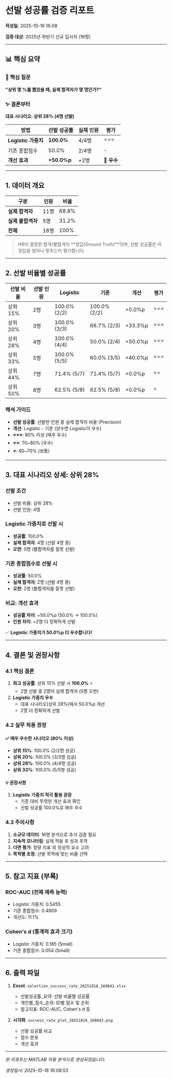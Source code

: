 # 선발 성공률 검증 리포트

**작성일**: 2025-10-16 16:08

**검증 대상**: 2025년 하반기 신규 입사자 (16명)

---

## 📊 핵심 요약

### 🎯 핵심 질문

**"상위 몇 %를 뽑았을 때, 실제 합격자가 몇 명인가?"**

### ✨ 결론부터

**대표 시나리오: 상위 28% (4명 선발)**

| 방법 | 선발 성공률 | 실제 인원 | 평가 |
|------|------------|-----------|------|
| **Logistic 가중치** | **100.0%** | 4/4명 | ⭐⭐⭐ |
| 기존 종합점수 | 50.0% | 2/4명 | - |
| **개선 효과** | **+50.0%p** | +2명 | 🎉 **우수** |

---

## 1. 데이터 개요

| 구분 | 인원 | 비율 |
|------|------|------|
| **실제 합격자** | 11명 | 68.8% |
| **실제 불합격자** | 5명 | 31.2% |
| **전체** | 16명 | 100% |

> HR이 결정한 합격/불합격이 **정답(Ground Truth)**이며, 선발 성공률은 이 정답을 얼마나 맞추는지 평가합니다.

---

## 2. 선발 비율별 성공률

| 선발 비율 | 선발 인원 | Logistic | 기존 | 개선 | 평가 |
|-----------|-----------|----------|------|------|------|
| 상위 15% | 2명 | 100.0% (2/2) | 100.0% (2/2) | +0.0%p | ⭐⭐⭐ |
| 상위 20% | 3명 | 100.0% (3/3) | 66.7% (2/3) | +33.3%p | ⭐⭐⭐ |
| 상위 28% | 4명 | 100.0% (4/4) | 50.0% (2/4) | +50.0%p | ⭐⭐⭐ |
| 상위 33% | 5명 | 100.0% (5/5) | 60.0% (3/5) | +40.0%p | ⭐⭐⭐ |
| 상위 44% | 7명 | 71.4% (5/7) | 71.4% (5/7) | +0.0%p | ⭐⭐ |
| 상위 50% | 8명 | 62.5% (5/8) | 62.5% (5/8) | +0.0%p | ⭐ |

### 해석 가이드

- **선발 성공률**: 선발한 인원 중 실제 합격자 비율 (Precision)
- **개선**: Logistic - 기존 (양수면 Logistic이 우수)
- **⭐⭐⭐**: 80% 이상 (매우 우수)
- **⭐⭐**: 70~80% (우수)
- **⭐**: 60~70% (보통)

---

## 3. 대표 시나리오 상세: 상위 28%

### 선발 조건

- 선발 비율: 상위 28%
- 선발 인원: 4명

### Logistic 가중치로 선발 시

- **성공률**: 100.0%
- **실제 합격자**: 4명 (선발 4명 중)
- **오판**: 0명 (불합격자를 잘못 선발)

### 기존 종합점수로 선발 시

- **성공률**: 50.0%
- **실제 합격자**: 2명 (선발 4명 중)
- **오판**: 2명 (불합격자를 잘못 선발)

### 비교: 개선 효과

- **성공률 차이**: +50.0%p (50.0% → 100.0%)
- **인원 차이**: +2명 더 정확하게 선발

✅ **Logistic 가중치가 50.0%p 더 우수합니다!**

---

## 4. 결론 및 권장사항

### 4.1 핵심 결론

1. **최고 성공률**: 상위 15% 선발 시 **100.0%** ⭐
   - 2명 선발 중 2명이 실제 합격자 (0명 오판)
2. **Logistic 가중치 우수**
   - 대표 시나리오(상위 28%)에서 50.0%p 개선
   - 2명 더 정확하게 선발

### 4.2 실무 적용 권장

#### ✅ 매우 우수한 시나리오 (80% 이상)

- **상위 15%**: 100.0% (2/2명 성공)
- **상위 20%**: 100.0% (3/3명 성공)
- **상위 28%**: 100.0% (4/4명 성공)
- **상위 33%**: 100.0% (5/5명 성공)

#### 💡 권장사항

1. **Logistic 가중치 적극 활용 권장**
   - 기존 대비 뚜렷한 개선 효과 확인
   - 선발 성공률 100.0%로 매우 우수

### 4.3 주의사항

1. **소규모 데이터**: 16명 분석으로 추가 검증 필요
2. **지속적 모니터링**: 실제 적용 후 성과 추적
3. **다면 평가**: 정량 지표 외 정성적 요소 고려
4. **목적별 조정**: 선발 목적에 맞는 비율 선택

---

## 5. 참고 지표 (부록)

### ROC-AUC (전체 예측 능력)

- Logistic 가중치: 0.5455
- 기존 종합점수: 0.4909
- 개선도: 11.1%

### Cohen's d (통계적 효과 크기)

- Logistic 가중치: 0.185 (Small)
- 기존 종합점수: 0.054 (Small)

---

## 6. 출력 파일

1. **Excel**: `selection_success_rate_20251016_160842.xlsx`
   - 선발성공률_요약: 선발 비율별 성공률
   - 개인별_점수_순위: ID별 점수 및 순위
   - 참고지표: ROC-AUC, Cohen's d 등

2. **시각화**: `success_rate_plot_20251016_160842.png`
   - 선발 성공률 비교
   - 점수 분포
   - 개선 효과

---

*본 리포트는 MATLAB 자동 분석으로 생성되었습니다.*

*생성일시: 2025-10-16 16:08:53*
